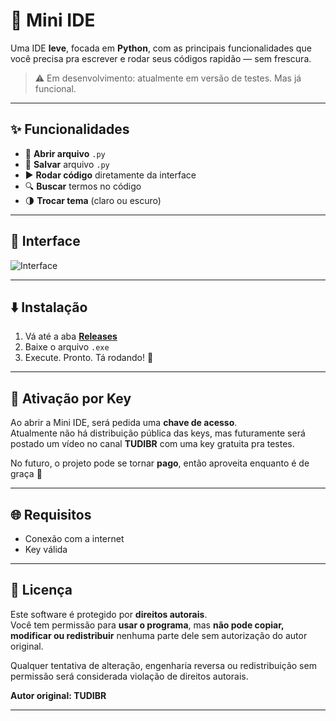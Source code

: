 # 🧠 Mini IDE

Uma IDE **leve**, focada em **Python**, com as principais funcionalidades que você precisa pra escrever e rodar seus códigos rapidão — sem frescura.

> ⚠️ Em desenvolvimento: atualmente em versão de testes. Mas já funcional.

---

## ✨ Funcionalidades

- 📂 **Abrir arquivo** `.py`
- 💾 **Salvar** arquivo `.py`
- ▶️ **Rodar código** diretamente da interface
- 🔍 **Buscar** termos no código
- 🌗 **Trocar tema** (claro ou escuro)

---

## 📸 Interface

![Interface](assets/mini-ide-interface.png)

---

## ⬇️ Instalação

1. Vá até a aba [**Releases**](https://github.com/TUDIBR/Mini-IDE/releases)
2. Baixe o arquivo `.exe`
3. Execute. Pronto. Tá rodando! 🚀

---

## 🔑 Ativação por Key

Ao abrir a Mini IDE, será pedida uma **chave de acesso**.  
Atualmente não há distribuição pública das keys, mas futuramente será postado um vídeo no canal **TUDIBR** com uma key gratuita pra testes.

No futuro, o projeto pode se tornar **pago**, então aproveita enquanto é de graça 👀

---

## 🌐 Requisitos

- Conexão com a internet
- Key válida

---

## 📜 Licença

Este software é protegido por **direitos autorais**.  
Você tem permissão para **usar o programa**, mas **não pode copiar, modificar ou redistribuir** nenhuma parte dele sem autorização do autor original.

Qualquer tentativa de alteração, engenharia reversa ou redistribuição sem permissão será considerada violação de direitos autorais.

**Autor original: TUDIBR**

---
